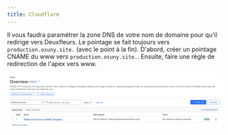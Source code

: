```yaml
---
title: Cloudflare
---
```


Il vous faudra paramétrer la zone DNS de votre nom de domaine pour qu'il redirige vers Deuxfleurs.
Le pointage se fait toujours vers `production.osuny.site.` (avec le point à la fin).
D'abord, créer un pointage CNAME du www vers `production.osuny.site.`.
Ensuite, faire une règle de redirection de l'apex vers www.


![Redirection](redirection.png)